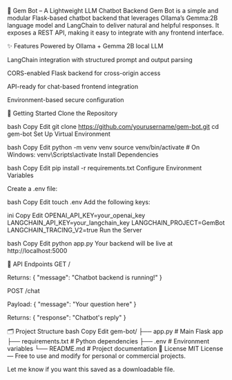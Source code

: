 💎 Gem Bot – A Lightweight LLM Chatbot Backend
Gem Bot is a simple and modular Flask-based chatbot backend that leverages Ollama’s Gemma:2B language model and LangChain to deliver natural and helpful responses. It exposes a REST API, making it easy to integrate with any frontend interface.

✨ Features
Powered by Ollama + Gemma 2B local LLM

LangChain integration with structured prompt and output parsing

CORS-enabled Flask backend for cross-origin access

API-ready for chat-based frontend integration

Environment-based secure configuration

🚀 Getting Started
Clone the Repository

bash
Copy
Edit
git clone https://github.com/yourusername/gem-bot.git
cd gem-bot
Set Up Virtual Environment

bash
Copy
Edit
python -m venv venv
source venv/bin/activate  # On Windows: venv\Scripts\activate
Install Dependencies

bash
Copy
Edit
pip install -r requirements.txt
Configure Environment Variables

Create a .env file:

bash
Copy
Edit
touch .env
Add the following keys:

ini
Copy
Edit
OPENAI_API_KEY=your_openai_key
LANGCHAIN_API_KEY=your_langchain_key
LANGCHAIN_PROJECT=GemBot
LANGCHAIN_TRACING_V2=true
Run the Server

bash
Copy
Edit
python app.py
Your backend will be live at http://localhost:5000

🧠 API Endpoints
GET /

Returns: { "message": "Chatbot backend is running!" }

POST /chat

Payload: { "message": "Your question here" }

Returns: { "response": "Chatbot's reply" }

🗂️ Project Structure
bash
Copy
Edit
gem-bot/
├── app.py               # Main Flask app
├── requirements.txt     # Python dependencies
├── .env                 # Environment variables
└── README.md            # Project documentation
📄 License
MIT License — Free to use and modify for personal or commercial projects.

Let me know if you want this saved as a downloadable file.









